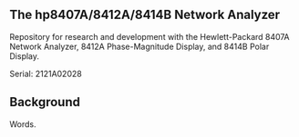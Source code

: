 ## The hp8407A/8412A/8414B Network Analyzer

Repository for research and development with the Hewlett-Packard 8407A Network Analyzer, 8412A Phase-Magnitude Display, and 8414B Polar Display.

Serial: 2121A02028

## Background

Words.
